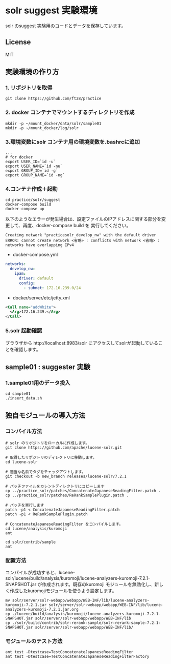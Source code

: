 # solr suggest 実験環境
solr のsuggest 実験用のコードとデータを保存しています。

## License
MIT

## 実験環境の作り方

### 1. リポジトリを取得
```
git clone https://github.com/ft28/practice
```
### 2. docker コンテナでマウントするディレクトリを作成
```
mkdir -p ~/mount_docker/data/solr/sample01
mkdir -p ~/mount_docker/log/solr
```
### 3.環境変数にsolr コンテナ用の環境変数を.bashrcに追加
```bash:.bashrc
...
# for docker
export USER_ID=`id -u`
export USER_NAME=`id -nu`
export GROUP_ID=`id -g`
export GROUP_NAME=`id -ng`
```
### 4.コンテナ作成＋起動
```
cd practice/solr/suggest
docker-compose build
docker-compose up
```

以下のようなエラーが発生場合は、設定ファイルのIPアドレスに関する部分を変更して、再度、docker-compose build を
実行してください。

```
Creating network "practicesolr_develop_nw" with the default driver
ERROR: cannot create network <省略> : conflicts with network <省略> : networks have overlapping IPv4
```

* docker-compose.yml

```yml:docker-compose.yml
networks:
  develop_nw:
    ipam:
      driver: default
      config:
        - subnet: 172.16.239.0/24
```

* docker/server/etc/jetty.xml

```xml:docker/server/etc/jetty.xml
<Call name="addWhite">
  <Arg>172.16.239.</Arg>
</Call>
```
### 5.solr 起動確認
ブラウザから http://localhost:8983/solr にアクセスしてsolrが起動していることを確認します。

## sample01 : suggester 実験

### 1.sample01用のデータ投入
```
cd sample01
./insert_data.sh
```

## 独自モジュールの導入方法


### コンパイル方法

```
# solr のリポジトリをローカルに作成します。
git clone https://github.com/apache/lucene-solr.git

# 取得したリポジトリのディレクトリに移動します。
cd lucene-solr

# 適当な名前でタグをチェックアウトします。
git checkout -b new_branch releases/lucene-solr/7.2.1

# パッチファイルをカレントディレクトリにコピーします
cp ../practice_solr/patches/ConcatenateJapaneseReadingFilter.patch .
cp ../practice_solr/patches/ReRankSamplePlugin.patch .

# パッチを実行します
patch -p1 < ConcatenateJapaneseReadingFilter.patch
patch -p1 < ReRankSamplePlugin.patch

# ConcatenateJapaneseReadingFilter をコンパイルします。
cd lucene/analysis/kuromoji
ant

cd solr/contrib/sample
ant
```

### 配置方法
コンパイルが成功すると、lucene-solr/lucene/build/analysis/kuromoji/lucene-analyzers-kuromoji-7.2.1-SNAPSHOT.jar
が作成されます。既存のkuromoji モジュールを無効化し、新しく作成したkuromojiモジュールを使うよう設定します。

```
mv solr/server/solr-webapp/webapp/WEB-INF/lib/lucene-analyzers-kuromoji-7.2.1.jar solr/server/solr-webapp/webapp/WEB-INF/lib/lucene-analyzers-kuromoji-7.2.1.jar.org
cp ./lucene/build/analysis/kuromoji/lucene-analyzers-kuromoji-7.2.1-SNAPSHOT.jar solr/server/solr-webapp/webapp/WEB-INF/lib
cp ./solr/build/contrib/solr-rerank-sample/solr-rerank-sample-7.2.1-SNAPSHOT.jar solr/server/solr-webapp/webapp/WEB-INF/lib/

```

### モジュールのテスト方法

```
ant test -Dtestcase=TestConcatenateJapaneseReadingFilter
ant test -Dtestcase=TestConcatenateJapaneseReadingFilterFactory
```

